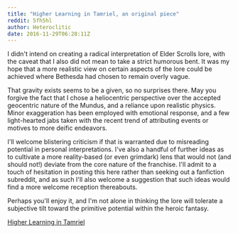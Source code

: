 ```yaml
---
title: "Higher Learning in Tamriel, an original piece"
reddit: 5fh5hl
author: Heteroclitic
date: 2016-11-29T06:28:11Z
---
```


I didn't intend on creating a radical interpretation of Elder Scrolls lore, with the caveat that I also did not mean to take a strict humorous bent. It was my hope that a more realistic view on certain aspects of the lore could be achieved where Bethesda had chosen to remain overly vague.

That gravity exists seems to be a given, so no surprises there. May you forgive the fact that I chose a heliocentric perspective over the accepted geocentric nature of the Mundus, and a reliance upon realistic physics. Minor exaggeration has been employed with emotional response, and a few light-hearted jabs taken with the recent trend of attributing events or motives to more deific endeavors.

I'll welcome blistering criticism if that is warranted due to misreading potential in personal interpretations. I've also a handful of further ideas as to cultivate a more reality-based (or even grimdark) lens that would not (and should not!) deviate from the core nature of the franchise. I'll admit to a touch of hesitation in posting this here rather than seeking out a fanfiction subreddit, and as such I'll also welcome a suggestion that such ideas would find a more welcome reception thereabouts.

Perhaps you'll enjoy it, and I'm not alone in thinking the lore will tolerate a subjective tilt toward the primitive potential within the heroic fantasy.

[Higher Learning in Tamriel](https://goo.gl/1cm42V)
